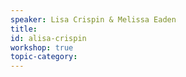 ```yaml
---
speaker: Lisa Crispin & Melissa Eaden
title: 
id: alisa-crispin
workshop: true
topic-category: 
---
```

